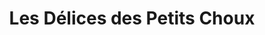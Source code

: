 ---
title: "Les Délices des Petits Choux"
url: /chalus/les-delices-des-petits-choux/
shop: boulangerie
---